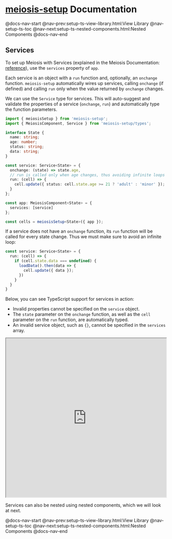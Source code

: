 # [meiosis-setup](https://meiosis.js.org/setup) Documentation

@docs-nav-start
@nav-prev:setup-ts-view-library.html:View Library
@nav-setup-ts-toc
@nav-next:setup-ts-nested-components.html:Nested Components
@docs-nav-end

## Services

To set up Meiosis with Services (explained in the Meiosis Documentation:
[reference](https://meiosis.js.org/docs/08-services.html)), use the `services` property of `app`.

Each service is an object with a `run` function and, optionally, an `onchange` function.
`meiosis-setup` automatically wires up services, calling `onchange` (if defined) and calling `run`
only when the value returned by `onchange` changes.

We can use the `Service` type for services. This will auto-suggest and validate the properties of a
service (`onchange`, `run`) and automatically type the function parameters.

```ts
import { meiosisSetup } from 'meiosis-setup';
import { MeiosisComponent, Service } from 'meiosis-setup/types';

interface State {
  name: string;
  age: number;
  status: string;
  data: string;
}

const service: Service<State> = {
  onchange: (state) => state.age,
  // run is called only when age changes, thus avoiding infinite loops
  run: (cell) => {
    cell.update({ status: cell.state.age >= 21 ? 'adult' : 'minor' });
  }
};

const app: MeiosisComponent<State> = {
  services: [service]
};

const cells = meiosisSetup<State>({ app });
```

If a service does not have an `onchange` function, its `run` function will be called for every state
change. Thus we must make sure to avoid an infinite loop:

```ts
const service: Service<State> = {
  run: (cell) => {
    if (cell.state.data === undefined) {
      loadData().then(data => {
        cell.update({ data });
      })
    }
  }
}
```

Below, you can see TypeScript support for services in action:

- Invalid properties cannot be specified on the `service` object.
- The `state` parameter on the `onchange` function, as well as the `cell` parameter on the `run`
  function, are automatically typed.
- An invalid service object, such as `{}`, cannot be specified in the `services` array.

<iframe src="https://stackblitz.com/github/foxdonut/meiosis/tree/master/helpers/setup/examples?embed=1&terminalHeight=0&ctl=1&view=editor&file=src/ts/support/services.ts" style="width:100%;height:500px"></iframe>

Services can also be nested using nested components, which we will look at next.

@docs-nav-start
@nav-prev:setup-ts-view-library.html:View Library
@nav-setup-ts-toc
@nav-next:setup-ts-nested-components.html:Nested Components
@docs-nav-end
